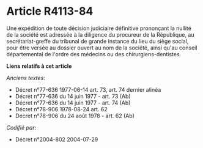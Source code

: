 # Article R4113-84

Une expédition de toute décision judiciaire définitive prononçant la nullité de la société est adressée à la diligence du
procureur de la République, au secrétariat-greffe du tribunal de grande instance du lieu du siège social, pour être versée au
dossier ouvert au nom de la société, ainsi qu'au conseil départemental de l'ordre des médecins ou des chirurgiens-dentistes.

**Liens relatifs à cet article**

_Anciens textes_:

  - Décret n°77-636 1977-06-14 art. 73, art. 74 dernier alinéa
  - Décret n°77-636 du 14 juin 1977 - art. 73 (Ab)
  - Décret n°77-636 du 14 juin 1977 - art. 74 (Ab)
  - Décret n°78-906 1978-08-24 art. 62
  - Décret n°78-906 du 24 août 1978 - art. 62 (Ab)

_Codifié par_:

  - Décret n°2004-802 2004-07-29
